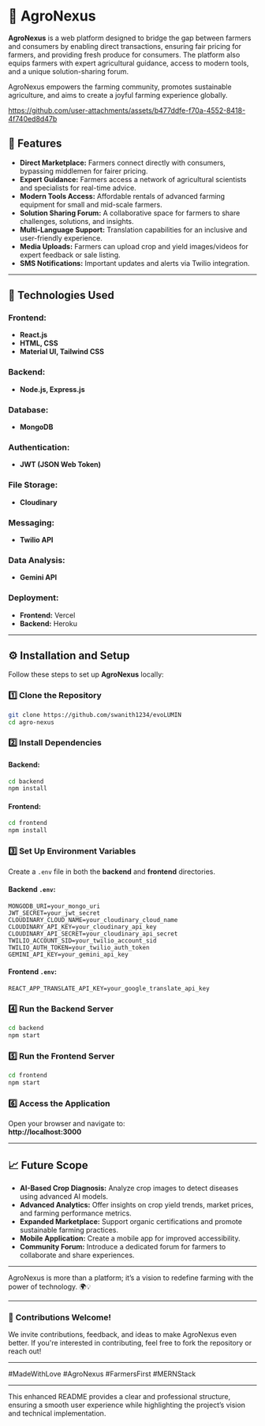 
# 🌱 **AgroNexus**  

**AgroNexus** is a web platform designed to bridge the gap between farmers and consumers by enabling direct transactions, ensuring fair pricing for farmers, and providing fresh produce for consumers. The platform also equips farmers with expert agricultural guidance, access to modern tools, and a unique solution-sharing forum.  

AgroNexus empowers the farming community, promotes sustainable agriculture, and aims to create a joyful farming experience globally.  


 https://github.com/user-attachments/assets/b477ddfe-f70a-4552-8418-4f740ed8d47b

## 🚀 **Features**  

- **Direct Marketplace:** Farmers connect directly with consumers, bypassing middlemen for fairer pricing.  
- **Expert Guidance:** Farmers access a network of agricultural scientists and specialists for real-time advice.  
- **Modern Tools Access:** Affordable rentals of advanced farming equipment for small and mid-scale farmers.  
- **Solution Sharing Forum:** A collaborative space for farmers to share challenges, solutions, and insights.  
- **Multi-Language Support:** Translation capabilities for an inclusive and user-friendly experience.  
- **Media Uploads:** Farmers can upload crop and yield images/videos for expert feedback or sale listing.  
- **SMS Notifications:** Important updates and alerts via Twilio integration.  

---

## 🔧 **Technologies Used**  

### **Frontend:**  
- **React.js**  
- **HTML, CSS**  
- **Material UI, Tailwind CSS**  

### **Backend:**  
- **Node.js, Express.js**  

### **Database:**  
- **MongoDB**  

### **Authentication:**  
- **JWT (JSON Web Token)**  

### **File Storage:**  
- **Cloudinary**  

### **Messaging:**  
- **Twilio API**  

### **Data Analysis:**  
- **Gemini API**  

### **Deployment:**  
- **Frontend:** Vercel  
- **Backend:** Heroku  

---

## ⚙️ **Installation and Setup**  

Follow these steps to set up **AgroNexus** locally:  

### 1️⃣ **Clone the Repository**  

```bash  
git clone https://github.com/swanith1234/evoLUMIN  
cd agro-nexus  
```  

### 2️⃣ **Install Dependencies**  

#### Backend:  
```bash  
cd backend  
npm install  
```  

#### Frontend:  
```bash  
cd frontend  
npm install  
```  

### 3️⃣ **Set Up Environment Variables**  

Create a `.env` file in both the **backend** and **frontend** directories.  

#### Backend `.env`:  
```plaintext  
MONGODB_URI=your_mongo_uri  
JWT_SECRET=your_jwt_secret  
CLOUDINARY_CLOUD_NAME=your_cloudinary_cloud_name  
CLOUDINARY_API_KEY=your_cloudinary_api_key  
CLOUDINARY_API_SECRET=your_cloudinary_api_secret  
TWILIO_ACCOUNT_SID=your_twilio_account_sid  
TWILIO_AUTH_TOKEN=your_twilio_auth_token  
GEMINI_API_KEY=your_gemini_api_key  
```  

#### Frontend `.env`:  
```plaintext  
REACT_APP_TRANSLATE_API_KEY=your_google_translate_api_key  
```  

### 4️⃣ **Run the Backend Server**  

```bash  
cd backend  
npm start  
```  

### 5️⃣ **Run the Frontend Server**  

```bash  
cd frontend  
npm start  
```  

### 6️⃣ **Access the Application**  

Open your browser and navigate to:  
**http://localhost:3000**  

---

## 📈 **Future Scope**  

- **AI-Based Crop Diagnosis:** Analyze crop images to detect diseases using advanced AI models.  
- **Advanced Analytics:** Offer insights on crop yield trends, market prices, and farming performance metrics.  
- **Expanded Marketplace:** Support organic certifications and promote sustainable farming practices.  
- **Mobile Application:** Create a mobile app for improved accessibility.  
- **Community Forum:** Introduce a dedicated forum for farmers to collaborate and share experiences.  

---

AgroNexus is more than a platform; it’s a vision to redefine farming with the power of technology. 🌍💡  

---  

### 🙌 **Contributions Welcome!**  

We invite contributions, feedback, and ideas to make AgroNexus even better. If you're interested in contributing, feel free to fork the repository or reach out!  

---  

#MadeWithLove #AgroNexus #FarmersFirst #MERNStack  

---  

This enhanced README provides a clear and professional structure, ensuring a smooth user experience while highlighting the project’s vision and technical implementation.





 
